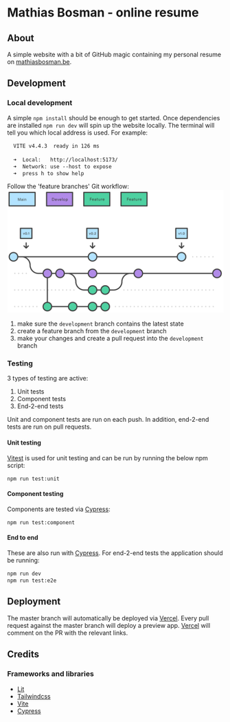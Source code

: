 # Mathias Bosman - online resume

## About

A simple website with a bit of GitHub magic containing my personal resume
on [mathiasbosman.be][link_mathiasbosman_be].

## Development

### Local development
A simple `npm install` should be enough to get started.
Once dependencies are installed `npm run dev` will spin up the website locally.
The terminal will tell you which local address is used.
For example:
```shell
  VITE v4.4.3  ready in 126 ms

  ➜  Local:   http://localhost:5173/
  ➜  Network: use --host to expose
  ➜  press h to show help
```

Follow the 'feature branches' Git workflow:
![Git workflow](./readme_branch_strat.svg)

1. make sure the `development` branch contains the latest state
2. create a feature branch from the `development` branch
3. make your changes and create a pull request into the `development` branch

### Testing

3 types of testing are active:
1. Unit tests
3. Component tests
2. End-2-end tests

Unit and component tests are run on each push.
In addition, end-2-end tests are run on pull requests.

#### Unit testing
[Vitest][link_vitest] is used for unit testing and can be run by running the below npm script:
```shell
npm run test:unit
```

#### Component testing
Components are tested via [Cypress][link_cypress]:
```shell
npm run test:component
```

#### End to end
These are also run with [Cypress][link_cypress].
For end-2-end tests the application should be running:

```shell
npm run dev
npm run test:e2e
```

## Deployment

The master branch will automatically be deployed via [Vercel][link_vercel].
Every pull request against the master branch will deploy a preview app.
[Vercel][link_vercel] will comment on the PR with the relevant links.

## Credits

### Frameworks and libraries

-   [Lit][link_lit]
-   [Tailwindcss][link_tailwind]
-   [Vite][link_vite]
-   [Cypress][link_cypress]

[link_mathiasbosman_be]: http://mathiasbosman.be
[link_lit]: https://lit.dev/
[link_tailwind]: https://tailwindcss.com/

[link_cypress]: https://cypress.io

[link_vercel]: https://vercel.com/

[link_vite]: http://vitejs.dev
[link_vitest]: http://vitest.dev
